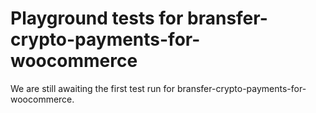 # Playground tests for bransfer-crypto-payments-for-woocommerce
We are still awaiting the first test run for bransfer-crypto-payments-for-woocommerce.
